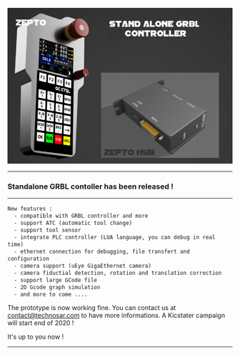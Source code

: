 ![GitHub Logo](https://github.com/technosar/media/blob/master/pub1.png)
***

### Standalone GRBL contoller has been released !

***
``` 
New features :
  - compatible with GRBL controller and more
  - support ATC (automatic tool change)
  - support tool sensor
  - integrate PLC controller (LUA language, you can debug in real time)
  - ethernet connection for debugging, file transfert and configuration
  - camera support (uEye GigaEthernet camera)
  - camera fiductial detection, rotation and translation correction
  - support large GCode file
  - 2D Gcode graph simulation
  - and more to come ....
``` 

The prototype is now working fine.
You can contact us at contact@technosar.com to have more informations.
A Kicstater campaign will start end of 2020 !

It's up to you now !
***


